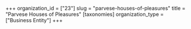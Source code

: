 +++
organization_id = ["23"]
slug = "parvese-houses-of-pleasures"
title = "Parvese Houses of Pleasures"
[taxonomies]
organization_type = ["Business Entity"]
+++


